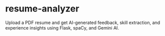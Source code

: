 # resume-analyzer
Upload a PDF resume and get AI-generated feedback, skill extraction, and experience insights using Flask, spaCy, and Gemini AI.
